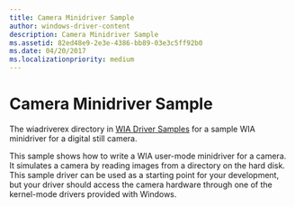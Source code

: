 ```yaml
---
title: Camera Minidriver Sample
author: windows-driver-content
description: Camera Minidriver Sample
ms.assetid: 82ed48e9-2e3e-4386-bb89-03e3c5ff92b0
ms.date: 04/20/2017
ms.localizationpriority: medium
---
```


# Camera Minidriver Sample





The wiadriverex directory in [WIA Driver Samples](http://go.microsoft.com/fwlink/p/?linkid=256210) for a sample WIA minidriver for a digital still camera.

This sample shows how to write a WIA user-mode minidriver for a camera. It simulates a camera by reading images from a directory on the hard disk. This sample driver can be used as a starting point for your development, but your driver should access the camera hardware through one of the kernel-mode drivers provided with Windows.

 

 




